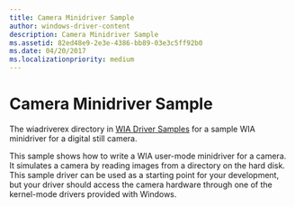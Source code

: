 ```yaml
---
title: Camera Minidriver Sample
author: windows-driver-content
description: Camera Minidriver Sample
ms.assetid: 82ed48e9-2e3e-4386-bb89-03e3c5ff92b0
ms.date: 04/20/2017
ms.localizationpriority: medium
---
```


# Camera Minidriver Sample





The wiadriverex directory in [WIA Driver Samples](http://go.microsoft.com/fwlink/p/?linkid=256210) for a sample WIA minidriver for a digital still camera.

This sample shows how to write a WIA user-mode minidriver for a camera. It simulates a camera by reading images from a directory on the hard disk. This sample driver can be used as a starting point for your development, but your driver should access the camera hardware through one of the kernel-mode drivers provided with Windows.

 

 




